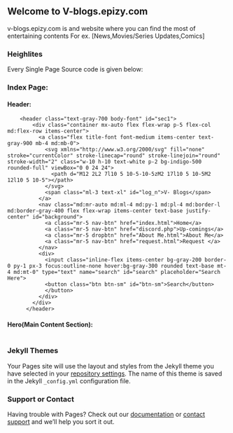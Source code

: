 ## Welcome to V-blogs.epizy.com

v-blogs.epizy.com is and website where you can find the most of entertaining contents For ex. [News,Movies/Series Updates,Comics]
### Heighlites

Every Single Page Source code is given below:

### Index Page:
#### Header:
```
    <header class="text-gray-700 body-font" id="sec1">
        <div class="container mx-auto flex flex-wrap p-5 flex-col md:flex-row items-center">
          <a class="flex title-font font-medium items-center text-gray-900 mb-4 md:mb-0">
            <svg xmlns="http://www.w3.org/2000/svg" fill="none" stroke="currentColor" stroke-linecap="round" stroke-linejoin="round" stroke-width="2" class="w-10 h-10 text-white p-2 bg-indigo-500 rounded-full" viewBox="0 0 24 24">
              <path d="M12 2L2 7l10 5 10-5-10-5zM2 17l10 5 10-5M2 12l10 5 10-5"></path>
            </svg>
            <span class="ml-3 text-xl" id="log_n">V- Blogs</span>
          </a>
          <nav class="md:mr-auto md:ml-4 md:py-1 md:pl-4 md:border-l md:border-gray-400	flex flex-wrap items-center text-base justify-center" id="background">
            <a class="mr-5 nav-btn" href="index.html">Home</a>
            <a class="mr-5 nav-btn" href="discord.php">Up-comings</a>
            <a class="mr-5 dropbtn" href="About Me.html">About Me</a>
            <a class="mr-5 nav-btn" href="request.html">Request </a>
          </nav>
          <div>
            <input class="inline-flex items-center bg-gray-200 border-0 py-1 px-3 focus:outline-none hover:bg-gray-300 rounded text-base mt-4 md:mt-0" type="text" name="search" id="search" placeholder="Search Here">
            <button class="btn btn-sm" id="btn-sm">Search</button>
            </button>
          </div>
        </div>
      </header>
```
#### Hero(Main Content Section):
```

```
### Jekyll Themes

Your Pages site will use the layout and styles from the Jekyll theme you have selected in your [repository settings](https://github.com/mjbds/v-blogs.epizy.com/settings). The name of this theme is saved in the Jekyll `_config.yml` configuration file.

### Support or Contact

Having trouble with Pages? Check out our [documentation](https://docs.github.com/categories/github-pages-basics/) or [contact support](https://github.com/contact) and we’ll help you sort it out.
